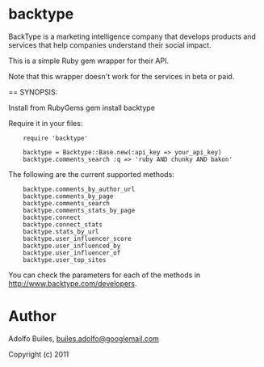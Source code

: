 backtype
=======

BackType is a marketing intelligence company that develops products and services that help companies understand their social impact.

This is a simple Ruby gem wrapper for their API.

Note that this wrapper doesn't work for the services in beta or paid.

== SYNOPSIS:

Install from RubyGems
        gem install backtype

Require it in your files:

        require 'backtype'

        backtype = Backtype::Base.new(:api_key => your_api_key)
        backtype.comments_search :q => 'ruby AND chunky AND bakon'

The following are the current supported methods:

        backtype.comments_by_author_url
        backtype.comments_by_page
        backtype.comments_search
        backtype.comments_stats_by_page
        backtype.connect
        backtype.connect_stats
        backtype.stats_by_url
        backtype.user_influencer_score
        backtype.user_influenced_by
        backtype.user_influencer_of
        backtype.user_top_sites

You can check the parameters for each
 of the methods in http://www.backtype.com/developers.

Author
======

Adolfo Builes, builes.adolfo@googlemail.com

Copyright (c) 2011

